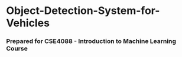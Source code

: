 # Object-Detection-System-for-Vehicles
### Prepared for CSE4088 - Introduction to Machine Learning Course